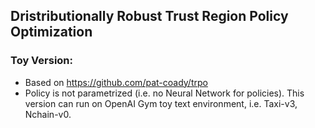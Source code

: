 ## Dristributionally Robust Trust Region Policy Optimization 

### Toy Version: 
* Based on https://github.com/pat-coady/trpo
* Policy is not parametrized (i.e. no Neural Network for policies). This version can run on OpenAI Gym toy text environment, i.e. Taxi-v3, Nchain-v0. 
